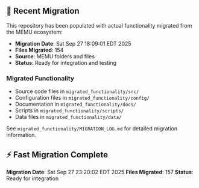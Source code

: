 
## 🔄 Recent Migration

This repository has been populated with actual functionality migrated from the MEMU ecosystem:

- **Migration Date**: Sat Sep 27 18:09:01 EDT 2025
- **Files Migrated**:      154
- **Source**: MEMU folders and files
- **Status**: Ready for integration and testing

### Migrated Functionality
- Source code files in `migrated_functionality/src/`
- Configuration files in `migrated_functionality/config/`
- Documentation in `migrated_functionality/docs/`
- Scripts in `migrated_functionality/scripts/`
- Data files in `migrated_functionality/data/`

See `migrated_functionality/MIGRATION_LOG.md` for detailed migration information.


## ⚡ Fast Migration Complete

**Migration Date**: Sat Sep 27 23:20:02 EDT 2025
**Files Migrated**:      157
**Status**: Ready for integration

